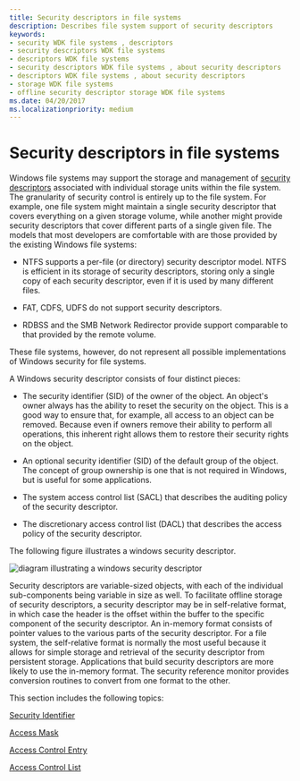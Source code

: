 ```yaml
---
title: Security descriptors in file systems
description: Describes file system support of security descriptors
keywords:
- security WDK file systems , descriptors
- security descriptors WDK file systems
- descriptors WDK file systems
- security descriptors WDK file systems , about security descriptors
- descriptors WDK file systems , about security descriptors
- storage WDK file systems
- offline security descriptor storage WDK file systems
ms.date: 04/20/2017
ms.localizationpriority: medium
---
```


# Security descriptors in file systems

Windows file systems may support the storage and management of [security descriptors](../kernel/security-descriptors.md) associated with individual storage units within the file system. The granularity of security control is entirely up to the file system. For example, one file system might maintain a single security descriptor that covers everything on a given storage volume, while another might provide security descriptors that cover different parts of a single given file. The models that most developers are comfortable with are those provided by the existing Windows file systems:

- NTFS supports a per-file (or directory) security descriptor model. NTFS is efficient in its storage of security descriptors, storing only a single copy of each security descriptor, even if it is used by many different files.

- FAT, CDFS, UDFS do not support security descriptors.

- RDBSS and the SMB Network Redirector provide support comparable to that provided by the remote volume.

These file systems, however, do not represent all possible implementations of Windows security for file systems.

A Windows security descriptor consists of four distinct pieces:

- The security identifier (SID) of the owner of the object. An object's owner always has the ability to reset the security on the object. This is a good way to ensure that, for example, all access to an object can be removed. Because even if owners remove their ability to perform all operations, this inherent right allows them to restore their security rights on the object.

- An optional security identifier (SID) of the default group of the object. The concept of group ownership is one that is not required in Windows, but is useful for some applications.

- The system access control list (SACL) that describes the auditing policy of the security descriptor.

- The discretionary access control list (DACL) that describes the access policy of the security descriptor.

The following figure illustrates a windows security descriptor.

![diagram illustrating a windows security descriptor](images/fssecurity-01.png)

Security descriptors are variable-sized objects, with each of the individual sub-components being variable in size as well. To facilitate offline storage of security descriptors, a security descriptor may be in self-relative format, in which case the header is the offset within the buffer to the specific component of the security descriptor. An in-memory format consists of pointer values to the various parts of the security descriptor. For a file system, the self-relative format is normally the most useful because it allows for simple storage and retrieval of the security descriptor from persistent storage. Applications that build security descriptors are more likely to use the in-memory format. The security reference monitor provides conversion routines to convert from one format to the other.

This section includes the following topics:

[Security Identifier](security-identifier.md)

[Access Mask](access-mask.md)

[Access Control Entry](access-control-entry.md)

[Access Control List](access-control-list.md)
